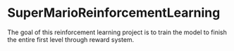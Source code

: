 # SuperMarioReinforcementLearning
The goal of this reinforcement learning project is to train the model to finish the entire first level through reward system.
